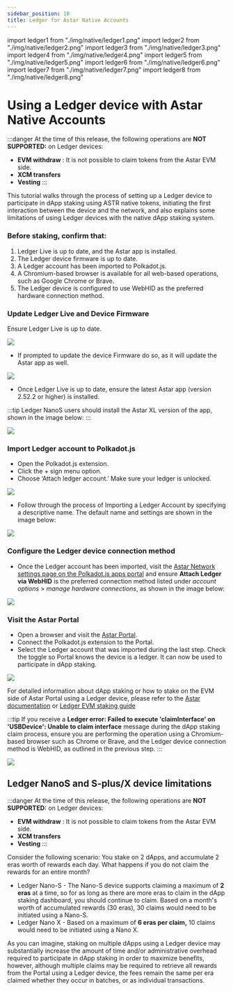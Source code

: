 ```yaml
---
sidebar_position: 10
title: Ledger for Astar Native Accounts
---
```

import ledger1 from "./img/native/ledger1.png"
import ledger2 from "./img/native/ledger2.png"
import ledger3 from "./img/native/ledger3.png"
import ledger4 from "./img/native/ledger4.png"
import ledger5 from "./img/native/ledger5.png"
import ledger6 from "./img/native/ledger6.png"
import ledger7 from "./img/native/ledger7.png"
import ledger8 from "./img/native/ledger8.png"


# Using a Ledger device with Astar Native Accounts

:::danger
At the time of this release, the following operations are **NOT SUPPORTED:** on Ledger devices:  
- **EVM withdraw** : It is not possible to claim tokens from the Astar EVM side. 
- **XCM transfers**
- **Vesting**
:::

This tutorial walks through the process of setting up a Ledger device to participate in dApp staking using ASTR native tokens, initiating the first interaction between the device and the network, and also explains some limitations of using Ledger devices with the native dApp staking system.

### Before staking, confirm that:
1. Ledger Live is up to date, and the Astar app is installed.
2. The Ledger device firmware is up to date.
3. A Ledger account has been imported to Polkadot.js.
4. A Chromium-based browser is available for all web-based operations, such as Google Chrome or Brave.
5. The Ledger device is configured to use WebHID as the preferred hardware connection method.

### Update Ledger Live and Device Firmware

Ensure Ledger Live is up to date. 

<div style={{textAlign: 'center'}}>
  <img src={ledger1} style={{width: 1200}} />
  </div>

- If prompted to update the device Firmware do so, as it will update the Astar app as well.

<div style={{textAlign: 'center'}}>
  <img src={ledger2} style={{width: 1200}} />
  </div>

- Once Ledger Live is up to date, ensure the latest Astar app (version 2.52.2 or higher) is installed.

:::tip
Ledger NanoS users should install the Astar XL version of the app, shown in the image below:
::: 

<div style={{textAlign: 'center'}}>
  <img src={ledger3} style={{width: 1200}} />
  </div>

### Import Ledger account to Polkadot.js

- Open the Polkadot.js extension.
- Click the + sign menu option.
- Choose ‘Attach ledger account.’ Make sure your ledger is unlocked.

<div style={{textAlign: 'center'}}>
  <img src={ledger4} style={{width: 600}} />
  </div>

- Follow through the process of Importing a Ledger Account by specifying a descriptive name. The default name and settings are shown in the image below:

<div style={{textAlign: 'center'}}>
  <img src={ledger5} style={{width: 600}} />
  </div>

### Configure the Ledger device connection method

- Once the Ledger account has been imported, visit the [Astar Network settings page on the Polkadot.js apps portal](https://polkadot.js.org/apps/?rpc=wss%3A%2F%2Frpc.astar.network#/settings) and ensure **Attach Ledger via WebHID** is the preferred connection method listed under *account options* > *manage hardware connections*, as shown in the image below:

<div style={{textAlign: 'center'}}>
  <img src={ledger7} style={{width: 1200}} />
  </div>

### Visit the Astar Portal

- Open a browser and visit the [Astar Portal](https://portal.astar.network).
- Connect the Polkadot.js extension to the Portal.
- Select the Ledger account that was imported during the last step.  Check the toggle so Portal knows the device is a ledger. It can now be used to participate in dApp staking.

<div style={{textAlign: 'center'}}>
  <img src={ledger8} style={{width: 600}} />
  </div>
  
For detailed information about dApp staking or how to stake on the EVM side of Astar Portal using a Ledger device, please refer to the [Astar documentation](/docs/dapp-staking/for-stakers/staking) or [Ledger EVM staking guide](./ledger-evm.md)

:::tip
If you receive a **Ledger error: Failed to execute 'claimInterface' on 'USBDevice': Unable to claim interface** message during the dApp staking claim process, ensure you are performing the operation using a Chromium-based browser such as Chrome or Brave, and the Ledger device connection method is WebHID, as outlined in the previous step.
:::

<div style={{textAlign: 'center'}}>
  <img src={ledger6} style={{width: 600}} />
  </div>

## Ledger NanoS and S-plus/X device limitations 

:::danger
At the time of this release, the following operations are **NOT SUPPORTED:** on Ledger devices:  
- **EVM withdraw** : It is not possible to claim tokens from the Astar EVM side. 
- **XCM transfers**
- **Vesting**
:::

Consider the following scenario: You stake on 2 dApps, and accumulate 2 eras worth of rewards each day. What happens if you do not claim the rewards for an entire month?

- Ledger Nano-S - The Nano-S device supports claiming a maximum of **2 eras** at a time, so for as long as there are more eras to claim in the dApp staking dashboard, you should continue to claim. Based on a month's worth of accumulated rewards (30 eras), 30 claims would need to be initiated using a Nano-S.
- Ledger Nano X - Based on a maximum of **6 eras per claim,** 10 claims would need to be initiated using a Nano X.

As you can imagine, staking on multiple dApps using a Ledger device may substantially increase the amount of time and/or administrative overhead required to participate in dApp staking in order to maximize benefits, however, although multiple claims may be required to retrieve all rewards from the Portal using a Ledger device, the fees remain the same per era claimed whether they occur in batches, or as individual transactions.
